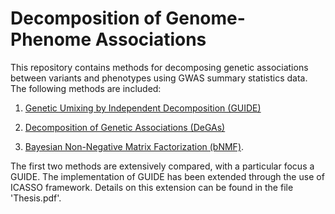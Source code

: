 # Decomposition of Genome-Phenome Associations

This repository contains methods for decomposing genetic associations between variants and phenotypes using GWAS summary statistics data. The following methods are included:

1. [Genetic Umixing by Independent Decomposition (GUIDE)](https://www.biorxiv.org/content/10.1101/2024.05.03.592285v2)

2. [Decomposition of Genetic Associations (DeGAs)](https://www.nature.com/articles/s41467-019-11953-9)

3. [Bayesian Non-Negative Matrix Factorization (bNMF)](https://pubmed.ncbi.nlm.nih.gov/30240442/).

The first two methods are extensively compared, with a particular focus a GUIDE. The implementation of GUIDE has been extended through the use of ICASSO framework. Details on this extension can be found in the file 'Thesis.pdf'.
